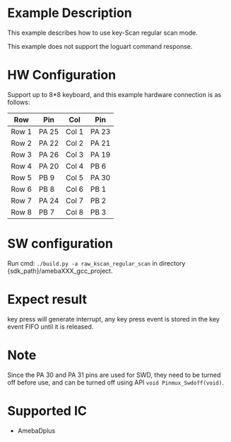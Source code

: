 # Example Description

This example describes how to use key-Scan regular scan mode.

This example does not support the loguart command response.

# HW Configuration

Support up to 8*8 keyboard, and this example hardware connection is as follows:

| Row   | Pin   | Col   | Pin   |
| ----- | ----- | ----- | ----- |
| Row 1 | PA 25 | Col 1 | PA 23 |
| Row 2 | PA 22 | Col 2 | PA 21 |
| Row 3 | PA 26 | Col 3 | PA 19 |
| Row 4 | PA 20 | Col 4 | PB 6  |
| Row 5 | PB 9  | Col 5 | PA 30 |
| Row 6 | PB 8  | Col 6 | PB 1  |
| Row 7 | PA 24 | Col 7 | PB 2  |
| Row 8 | PB 7  | Col 8 | PB 3  |

# SW configuration

Run cmd: `./build.py -a raw_kscan_regular_scan` in directory {sdk_path}/amebaXXX_gcc_project.

# Expect result

key press will generate interrupt, any key press event is stored in the key event FIFO until it is released.

# Note

Since the PA 30 and PA 31 pins are used for SWD, they need to be turned off before use, and can be turned off using API  `void Pinmux_Swdoff(void)`.

# Supported IC

- AmebaDplus

